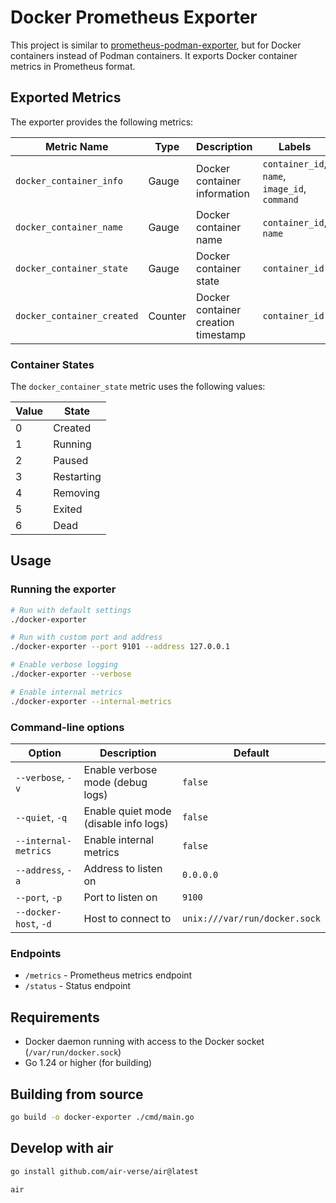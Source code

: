 # Docker Prometheus Exporter

This project is similar to [prometheus-podman-exporter](https://github.com/containers/prometheus-podman-exporter), but for Docker containers instead of Podman containers. It exports Docker container metrics in Prometheus format.

## Exported Metrics

The exporter provides the following metrics:

| Metric Name                | Type    | Description                         | Labels                                        |
|----------------------------|---------|-------------------------------------|-----------------------------------------------|
| `docker_container_info`    | Gauge   | Docker container information        | `container_id`, `name`, `image_id`, `command` |
| `docker_container_name`    | Gauge   | Docker container name               | `container_id`, `name`                        |
| `docker_container_state`   | Gauge   | Docker container state              | `container_id`                                |
| `docker_container_created` | Counter | Docker container creation timestamp | `container_id`                                |

### Container States

The `docker_container_state` metric uses the following values:

| Value | State      |
|-------|------------|
| 0     | Created    |
| 1     | Running    |
| 2     | Paused     |
| 3     | Restarting |
| 4     | Removing   |
| 5     | Exited     |
| 6     | Dead       |

## Usage

### Running the exporter

```bash
# Run with default settings
./docker-exporter

# Run with custom port and address
./docker-exporter --port 9101 --address 127.0.0.1

# Enable verbose logging
./docker-exporter --verbose

# Enable internal metrics
./docker-exporter --internal-metrics
```

### Command-line options

| Option                | Description                           | Default                       |
|-----------------------|---------------------------------------|-------------------------------|
| `--verbose`, `-v`     | Enable verbose mode (debug logs)      | `false`                       |
| `--quiet`, `-q`       | Enable quiet mode (disable info logs) | `false`                       |
| `--internal-metrics`  | Enable internal metrics               | `false`                       |
| `--address`, `-a`     | Address to listen on                  | `0.0.0.0`                     |
| `--port`, `-p`        | Port to listen on                     | `9100`                        |
| `--docker-host`, `-d` | Host to connect to                    | `unix:///var/run/docker.sock` |

### Endpoints

- `/metrics` - Prometheus metrics endpoint
- `/status` - Status endpoint

## Requirements

- Docker daemon running with access to the Docker socket (`/var/run/docker.sock`)
- Go 1.24 or higher (for building)

## Building from source

```bash
go build -o docker-exporter ./cmd/main.go
```

## Develop with air

```bash
go install github.com/air-verse/air@latest

air
```
